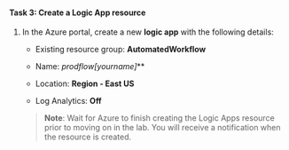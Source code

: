 #### Task 3: Create a Logic App resource

1.  In the Azure portal, create a new **logic app** with the following details:
    
    -   Existing resource group: **AutomatedWorkflow**

    -   Name: **prodflow*[yourname]***

    -   Location: **Region - East US**

    -   Log Analytics: **Off**

    > **Note**: Wait for Azure to finish creating the Logic Apps resource prior to moving on in the lab. You will receive a notification when the resource is created.